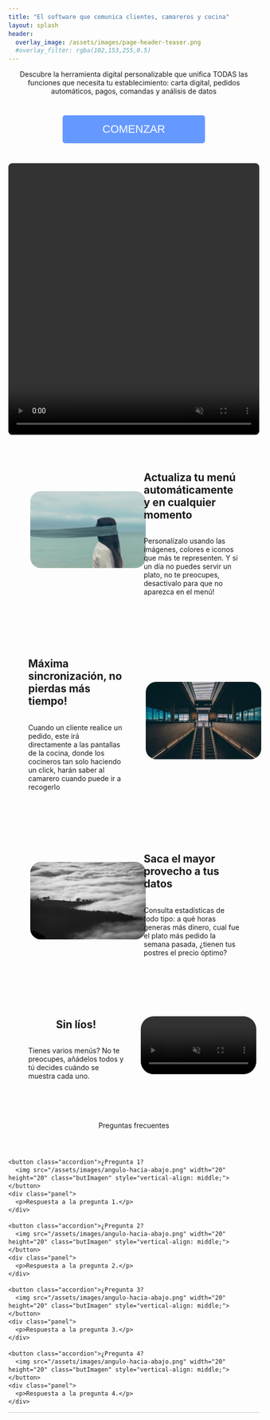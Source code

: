 ```yaml
---
title: "El software que comunica clientes, camareros y cocina"
layout: splash
header:
  overlay_image: /assets/images/page-header-teaser.png
  #overlay_filter: rgba(102,153,255,0.5)
---
```



<div style="text-align:center;">
  Descubre la herramienta digital personalizable que unifica TODAS las funciones que necesita tu establecimiento: carta digital, pedidos automáticos, pagos, comandas y análisis de datos
</div>

<div style="text-align:center;">
  <button class="plan-button" id="login-link" onclick="openNetlifyIdentity()">COMENZAR</button>
</div>

<div style="margin: 0 auto; text-align:center;">
  <video width="900" height="544" style="border-radius: 8px; max-width: 900px; max-height: 100%; width: 100%;" autoplay loop muted>
    <source src="/assets/videos/your-video.mp4" type="video/mp4">
  </video>
</div>


<div class="plan-container">
  <div class="plan" style="border-left: 0px;">
    <img src="/assets/images/unsplash-gallery-image-1.jpg" alt="" style="border-radius: 35px;padding: 1em">
    <div class="plan" style="display: flex;flex-direction: column;">
      <h2>Actualiza tu menú automáticamente y en cualquier momento</h2>
      <p> Personalízalo usando las imágenes, colores e iconos que más te representen. Y si un día no puedes servir un plato, no te preocupes, desactivalo para que no aparezca en el menú!</p>
    </div>
  </div>

  <div class="plan">
    <div class="plan" style="display: flex;flex-direction: column;">
      <h2>Máxima sincronización, no pierdas más tiempo!</h2>
      <p>Cuando un cliente realice un pedido, este irá directamente a las pantallas de la cocina, donde los cocineros tan solo haciendo un click, harán saber al camarero cuando puede ir a recogerlo</p>
    </div>
    <img src="/assets/images/unsplash-gallery-image-2.jpg" alt="" style="border-radius: 35px;padding: 1em">
  </div>
  
  <div class="plan" style="border-left: 0px;">
    <img src="/assets/images/unsplash-gallery-image-3.jpg" alt="" style="border-radius: 35px;padding: 1em">
    <div class="plan" style="display: flex;flex-direction: column;">
      <h2>Saca el mayor provecho a tus datos</h2>
      <p> Consulta estadísticas de todo tipo: a qué horas generas más dinero, cual fue el plato más pedido la semana pasada, ¿tienen tus postres el precio óptimo?</p>
    </div>
  </div>
  
  <div class="plan">
    <div class="plan" style="display: flex;flex-direction: column;">
      <h2>Sin líos!</h2>
      <p>Tienes varios menús? No te preocupes, añádelos todos y tú decides cuándo se muestra cada uno.</p>
    </div>
    <video width="900" height="544" style="border-radius: 40px; width: 100%; height: auto; padding: 1em;" autoplay loop muted>
    <source src="/assets/videos/your-video.mp4" type="video/mp4">
  </div>
</div>


<div style="text-align:center;margin: 2em;">
  Preguntas frecuentes
</div>

<div style="margin: 4em auto; text-align:center;">
  <div id="faq" class="faq" style="margin-top: 20px; margin: 0 auto;">

    <button class="accordion">¿Pregunta 1?
      <img src="/assets/images/angulo-hacia-abajo.png" width="20" height="20" class="butImagen" style="vertical-align: middle;">
    </button>
    <div class="panel">
      <p>Respuesta a la pregunta 1.</p>
    </div>

    <button class="accordion">¿Pregunta 2?
      <img src="/assets/images/angulo-hacia-abajo.png" width="20" height="20" class="butImagen" style="vertical-align: middle;">
    </button>
    <div class="panel">
      <p>Respuesta a la pregunta 2.</p>
    </div>
    
    <button class="accordion">¿Pregunta 3?
      <img src="/assets/images/angulo-hacia-abajo.png" width="20" height="20" class="butImagen" style="vertical-align: middle;">
    </button>
    <div class="panel">
      <p>Respuesta a la pregunta 3.</p>
    </div>

    <button class="accordion">¿Pregunta 4?
      <img src="/assets/images/angulo-hacia-abajo.png" width="20" height="20" class="butImagen" style="vertical-align: middle;">
    </button>
    <div class="panel">
      <p>Respuesta a la pregunta 4.</p>
    </div>

  </div>
</div>

<style>
  
.plan-container {
  display: flex;
  flex-wrap: wrap;
  flex-direction: column;
  align-content: center;
}

.plan {
  padding: 20px;
  display: grid;
  grid-template-columns: 1fr 1fr;
  align-items: center;
}
  .plan-button {
    background-color: #6699ff;
    color: white;
    border: none;
    padding: 15px 80px;
    margin: 40px;
    text-align: center;
    text-decoration: none;
    display: inline-block;
    font-size: 22px;
    border-radius: 5px;
    cursor: pointer;
  }

  .faq {
    width: 100%;
    max-width: 41rem;
    margin-left: auto;
    margin-right: auto;
    margin-top: 4em;
    text-align: left;
    border-bottom: 1px solid #ccc;
  }

  .faq1_question {
      border-top: 1px solid var(--gray-200);
      cursor: pointer;
      justify-content: space-between;
      align-items: center;
      padding-top: 1.5rem;
      padding-bottom: 1rem;
      display: flex;
  }

  .accordion {
    width: 100%;
    padding: 20px 20px;
    text-align: left;
    border: none;
    cursor: pointer;
    text-decoration: none;
    line-height: 40px;
    outline: none;
    border-top: 1px solid #ccc;
  }

  .butImagen {
    transition: transform 0.3s ease;
  }

  .butImagen.rotated {
    transform: rotate(180deg);
  }

  img {
    float: right;
    margin-left: 10px;
    margin-bottom: 10px;
    margin-top: 10px;
  }

  .accordion:hover {}

  .accordion:focus, .accordion:active {
    outline: none;
  }

  .active, .accordion:hover {}

  .panel {
    padding: 0 18px;
    height: 0;
    overflow: hidden;
    transition: height 0.3s ease;
  }

  .panel.open {
    height: auto;
  }

</style>




<script>
  var acc = document.querySelectorAll(".accordion");

  acc.forEach(function(item) {
    item.addEventListener("click", function() {
      this.classList.toggle("active");
      this.querySelector("img").classList.toggle("rotated");

      var panel = this.nextElementSibling;
      if (panel.style.height) {
        panel.style.height = null;
      } else {
        panel.style.height = panel.scrollHeight + "px";
      }
    });
  });
</script>
